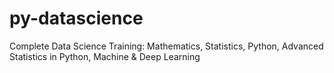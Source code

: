 # py-datascience
Complete Data Science Training: Mathematics, Statistics, Python, Advanced Statistics in Python, Machine &amp; Deep Learning
